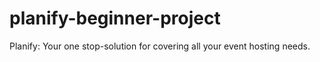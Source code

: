 # planify-beginner-project
Planify: Your one stop-solution for covering all your event hosting needs.
